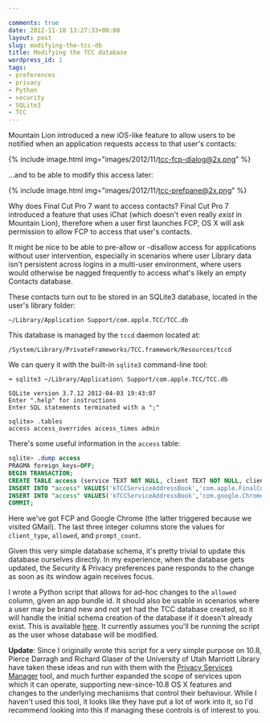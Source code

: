 ```yaml
---

comments: true
date: 2012-11-10 13:27:33+00:00
layout: post
slug: modifying-the-tcc-db
title: Modifying the TCC database
wordpress_id: 1
tags:
- preferences
- privacy
- Python
- security
- SQLite3
- TCC
---
```


<!-- [![](images/2012/11/kTCCServiceAddressBook.png)](images/2012/11/kTCCServiceAddressBook.png) -->

Mountain Lion introduced a new iOS-like feature to allow users to be notified when an application requests access to that user's contacts:

{% include image.html
  img="images/2012/11/tcc-fcp-dialog@2x.png"
%}

...and to be able to modify this access later:

{% include image.html
  img="images/2012/11/tcc-prefpane@2x.png"
%}

Why does Final Cut Pro 7 want to access contacts? Final Cut Pro 7 introduced a feature that uses iChat (which doesn't even really _exist_ in Mountain Lion), therefore when a user first launches FCP, OS X will ask permission to allow FCP to access that user's contacts.

It might be nice to be able to pre-allow or -disallow access for applications without user intervention, especially in scenarios where user Library data isn't persistent across logins in a multi-user environment, where users would otherwise be nagged frequently to access what's likely an empty Contacts database.

<!-- more -->

These contacts turn out to be stored in an SQLite3 database, located in the user's library folder:

`~/Library/Application Support/com.apple.TCC/TCC.db`

This database is managed by the `tccd` daemon located at:

`/System/Library/PrivateFrameworks/TCC.framework/Resources/tccd`

We can query it with the built-in `sqlite3` command-line tool:

```
➜ sqlite3 ~/Library/Application\ Support/com.apple.TCC/TCC.db

SQLite version 3.7.12 2012-04-03 19:43:07
Enter ".help" for instructions
Enter SQL statements terminated with a ";"

sqlite> .tables
access access_overrides access_times admin
```

There's some useful information in the `access` table:

```sql
sqlite> .dump access
PRAGMA foreign_keys=OFF;
BEGIN TRANSACTION;
CREATE TABLE access (service TEXT NOT NULL, client TEXT NOT NULL, client_type INTEGER NOT NULL, allowed INTEGER NOT NULL, prompt_count INTEGER NOT NULL, CONSTRAINT key PRIMARY KEY (service, client, client_type));
INSERT INTO "access" VALUES('kTCCServiceAddressBook','com.apple.FinalCutPro',0,1,0);
INSERT INTO "access" VALUES('kTCCServiceAddressBook','com.google.Chrome',0,1,0);
COMMIT;
```

Here we've got FCP and Google Chrome (the latter triggered because we visited GMail). The last three integer columns store the values for `client_type`, `allowed`, and `prompt_count`.

Given this very simple database schema, it's pretty trivial to update this database ourselves directly. In my experience, when the database gets updated, the Security & Privacy preferences pane responds to the change as soon as its window again receives focus.

I wrote a Python script that allows for ad-hoc changes to the `allowed` column, given an app bundle id. It should also be usable in scenarios where a user may be brand new and not yet had the TCC database created, so it will handle the initial schema creation of the database if it doesn't already exist. This is available [here](https://github.com/timsutton/scripts/blob/master/tccmanager/tccmanager.py). It currently assumes you'll be running the script as the user whose database will be modified.

**Update**: Since I originally wrote this script for a very simple purpose on 10.8, Pierce Darragh and Richard Glaser of the University of Utah Marriott Library have taken these ideas and run with them with the [Privacy Services Manager](https://github.com/univ-of-utah-marriott-library-apple/privacy_services_manager) tool, and much further expanded the scope of services upon which it can operate, supporting new-since-10.8 OS X features and changes to the underlying mechanisms that control their behaviour. While I haven't used this tool, it looks like they have put a lot of work into it, so I'd recommend looking into this if managing these controls is of interest to you.
